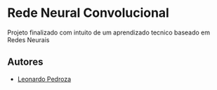 
# Rede Neural Convolucional

Projeto finalizado com intuito de um aprendizado tecnico baseado em Redes Neurais


## Autores

- [Leonardo Pedroza](https://github.com/LeoPedroza98)